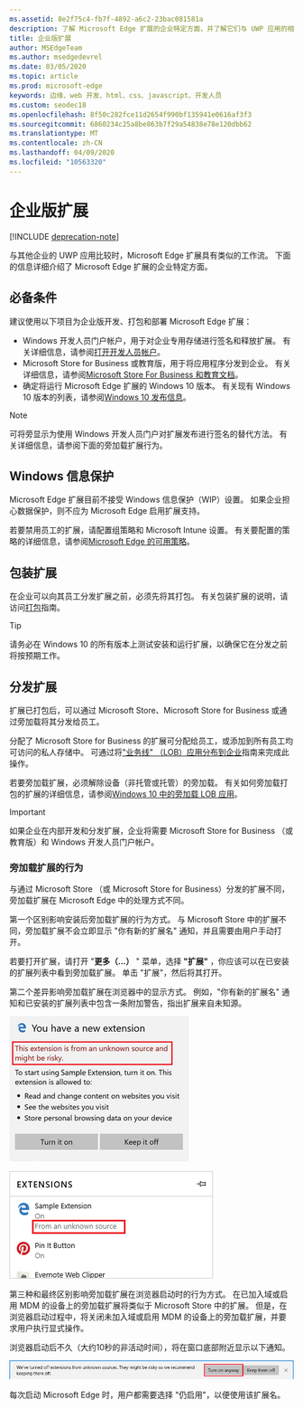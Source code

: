 ```yaml
---
ms.assetid: 8e2f75c4-fb7f-4892-a6c2-23bac081581a
description: 了解 Microsoft Edge 扩展的企业特定方面，并了解它们与 UWP 应用的相似之处。
title: 企业版扩展
author: MSEdgeTeam
ms.author: msedgedevrel
ms.date: 03/05/2020
ms.topic: article
ms.prod: microsoft-edge
keywords: 边缘、web 开发、html、css、javascript、开发人员
ms.custom: seodec18
ms.openlocfilehash: 8f50c282fce11d2654f990bf135941e0616af3f3
ms.sourcegitcommit: 6860234c25a8be863b7f29a54838e78e120dbb62
ms.translationtype: MT
ms.contentlocale: zh-CN
ms.lasthandoff: 04/09/2020
ms.locfileid: "10563320"
---
```

# 企业版扩展  

[!INCLUDE [deprecation-note](includes/deprecation-note.md)]  

与其他企业的 UWP 应用比较时，Microsoft Edge 扩展具有类似的工作流。 下面的信息详细介绍了 Microsoft Edge 扩展的企业特定方面。

## 必备条件
建议使用以下项目为企业版开发、打包和部署 Microsoft Edge 扩展：

+ Windows 开发人员门户帐户，用于对企业专用存储进行签名和释放扩展。 有关详细信息，请参阅[打开开发人员帐户](/windows/uwp/publish/opening-a-developer-account)。
+ Microsoft Store for Business 或教育版，用于将应用程序分发到企业。 有关详细信息，请参阅[Microsoft Store For Business 和教育文档](/microsoft-store/)。
+ 确定将运行 Microsoft Edge 扩展的 Windows 10 版本。 有关现有 Windows 10 版本的列表，请参阅[Windows 10 发布信息](https://www.microsoft.com/itpro/windows-10/release-information)。

> [!NOTE]
> 可将旁显示为使用 Windows 开发人员门户对扩展发布进行签名的替代方法。 有关详细信息，请参阅下面的旁加载扩展行为。

## Windows 信息保护
Microsoft Edge 扩展目前不接受 Windows 信息保护（WIP）设置。 如果企业担心数据保护，则不应为 Microsoft Edge 启用扩展支持。

若要禁用员工的扩展，请配置组策略和 Microsoft Intune 设置。 有关要配置的策略的详细信息，请参阅[Microsoft Edge 的可用策略](https://technet.microsoft.com/itpro/microsoft-edge/available-policies)。

## 包装扩展
在企业可以向其员工分发扩展之前，必须先将其打包。 有关包装扩展的说明，请访问[打包](./guides/packaging.md)指南。

> [!TIP]
> 请务必在 Windows 10 的所有版本上测试安装和运行扩展，以确保它在分发之前将按预期工作。

## 分发扩展
扩展已打包后，可以通过 Microsoft Store、Microsoft Store for Business 或通过旁加载将其分发给员工。

分配了 Microsoft Store for Business 的扩展可分配给员工，或添加到所有员工均可访问的私人存储中。 可通过将["业务线" （LOB）应用分布到企业](https://msdn.microsoft.com/windows/uwp/publish/distribute-lob-apps-to-enterprises)指南来完成此操作。

若要旁加载扩展，必须解除设备（非托管或托管）的旁加载。 有关如何旁加载打包的扩展的详细信息，请参阅[Windows 10 中的旁加载 LOB 应用](https://technet.microsoft.com/itpro/windows/deploy/sideload-apps-in-windows-10)。

> [!IMPORTANT]
> 如果企业在内部开发和分发扩展，企业将需要 Microsoft Store for Business （或教育版）和 Windows 开发人员门户帐户。

### 旁加载扩展的行为
与通过 Microsoft Store （或 Microsoft Store for Business）分发的扩展不同，旁加载扩展在 Microsoft Edge 中的处理方式不同。

第一个区别影响安装后旁加载扩展的行为方式。 与 Microsoft Store 中的扩展不同，旁加载扩展不会立即显示 "你有新的扩展名" 通知，并且需要由用户手动打开。

若要打开扩展，请打开 "**更多（...）** " 菜单，选择 **"扩展"** ，你应该可以在已安装的扩展列表中看到旁加载扩展。 单击 "扩展"，然后将其打开。

第二个差异影响旁加载扩展在浏览器中的显示方式。 例如，"你有新的扩展名" 通知和已安装的扩展列表中包含一条附加警告，指出扩展来自未知源。

![旁加载警告1](./media/sideload-permissionflyout.PNG)

![旁加载警告2](./media/sideload-l1warning.PNG)

第三种和最终区别影响旁加载扩展在浏览器启动时的行为方式。 在已加入域或启用 MDM 的设备上的旁加载扩展将类似于 Microsoft Store 中的扩展。 但是，在浏览器启动过程中，将关闭未加入域或启用 MDM 的设备上的旁加载扩展，并要求用户执行显式操作。

浏览器启动后不久（大约10秒的非活动时间），将在窗口底部附近显示以下通知。

![旁加载通知](./media/sideload-scareUI.PNG)

每次启动 Microsoft Edge 时，用户都需要选择 "仍启用"，以便使用该扩展名。
